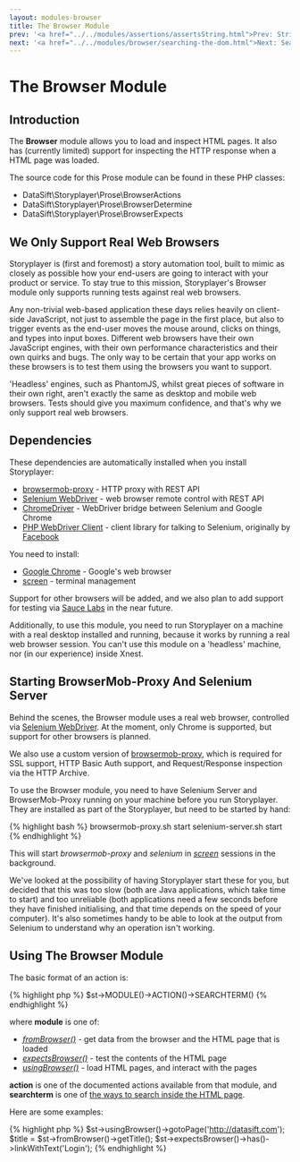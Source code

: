 ```yaml
---
layout: modules-browser
title: The Browser Module
prev: '<a href="../../modules/assertions/assertsString.html">Prev: String Assertions</a>'
next: '<a href="../../modules/browser/searching-the-dom.html">Next: Searching The DOM</a>'
---
```


# The Browser Module

## Introduction

The __Browser__ module allows you to load and inspect HTML pages.  It also has (currently limited) support for inspecting the HTTP response when a HTML page was loaded.

The source code for this Prose module can be found in these PHP classes:

* DataSift\Storyplayer\Prose\BrowserActions
* DataSift\Storyplayer\Prose\BrowserDetermine
* DataSift\Storyplayer\Prose\BrowserExpects

## We Only Support Real Web Browsers

Storyplayer is (first and foremost) a story automation tool, built to mimic as closely as possible how your end-users are going to interact with your product or service.  To stay true to this mission, Storyplayer's Browser module only supports running tests against real web browsers.

Any non-trivial web-based application these days relies heavily on client-side JavaScript, not just to assemble the page in the first place, but also to trigger events as the end-user moves the mouse around, clicks on things, and types into input boxes.  Different web browsers have their own JavaScript engines, with their own performance characteristics and their own quirks and bugs.  The only way to be certain that your app works on these browsers is to test them using the browsers you want to support.

'Headless' engines, such as PhantomJS, whilst great pieces of software in their own right, aren't exactly the same as desktop and mobile web browsers.  Tests should give you maximum confidence, and that's why we only support real web browsers.

## Dependencies

These dependencies are automatically installed when you install Storyplayer:

* [browsermob-proxy](https://github.com/webmetrics/browsermob-proxy) - HTTP proxy with REST API
* [Selenium WebDriver](http://docs.seleniumhq.org/) - web browser remote control with REST API
* [ChromeDriver](https://code.google.com/p/selenium/wiki/ChromeDriver) - WebDriver bridge between Selenium and Google Chrome
* [PHP WebDriver Client](https://github.com/datasift/php_webdriver) - client library for talking to Selenium, originally by [Facebook](http://facebook.com)

You need to install:

* [Google Chrome](http://google.com/chrome) - Google's web browser
* [screen](http://www.gnu.org/software/screen/) - terminal management

Support for other browsers will be added, and we also plan to add support for testing via [Sauce Labs](http://saucelabs.com) in the near future.

Additionally, to use this module, you need to run Storyplayer on a machine with a real desktop installed and running, because it works by running a real web browser session.  You can't use this module on a 'headless'
machine, nor (in our experience) inside Xnest.

## Starting BrowserMob-Proxy And Selenium Server

Behind the scenes, the Browser module uses a real web browser, controlled via [Selenium WebDriver](http://docs.seleniumhq.org/).  At the moment, only Chrome is supported, but support for other browsers is planned.

We also use a custom version of [browsermob-proxy](https://github.com/webmetrics/browsermob-proxy), which is required for SSL support, HTTP Basic Auth support, and Request/Response inspection via the HTTP Archive.

To use the Browser module, you need to have Selenium Server and BrowserMob-Proxy running on your machine before you run Storyplayer.  They are installed as part of the Storyplayer, but need to be started by hand:

{% highlight bash %}
browsermob-proxy.sh start
selenium-server.sh start
{% endhighlight %}

This will start _browsermob-proxy_ and _selenium_ in _[screen](http://www.gnu.org/software/screen/)_ sessions in the background.

We've looked at the possibility of having Storyplayer start these for you, but decided that this was too slow (both are Java applications, which take time to start) and too unreliable (both applications need a few seconds before they have finished initialising, and that time depends on the speed of your computer).  It's also sometimes handy to be able to look at the output from Selenium to understand why an operation isn't working.

## Using The Browser Module

The basic format of an action is:

{% highlight php %}
$st->MODULE()->ACTION()->SEARCHTERM()
{% endhighlight %}

where __module__ is one of:

* _[fromBrowser()](fromBrowser.html)_ - get data from the browser and the HTML page that is loaded
* _[expectsBrowser()](expectsBrowser.html)_ - test the contents of the HTML page
* _[usingBrowser()](usingBrowser.html)_ - load HTML pages, and interact with the pages

__action__ is one of the documented actions available from that module, and __searchterm__ is one of [the ways to search inside the HTML page](searching-the-dom.html).

Here are some examples:

{% highlight php %}
$st->usingBrowser()->gotoPage('http://datasift.com');
$title = $st->fromBrowser()->getTitle();
$st->expectsBrowser()->has()->linkWithText('Login');
{% endhighlight %}
